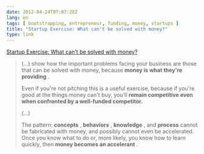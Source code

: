 ```yaml
---
date: 2012-04-24T07:07:28Z
lang: en
tags: [ bootstrapping, entrepreneur, funding, money, startups ]
title: "Startup Exercise: What can't be solved with money?"
type: link
---
```


[Startup Exercise: What can't be solved with
money?](http://blog.asmartbear.com/startup-money.html)

> (...) show how the important problems facing your business are those
> that can be solved with money, because **money is what they're
> providing** .
>
> Even if you're not pitching this is a useful exercise, because if
> you're good at the things money can't buy, you'll **remain competitive
> even when confronted by a well-funded competitor.**
>
> (...)
>
> The pattern: **concepts** , **behaviors** , **knowledge** , and
> **process** cannot be fabricated with money, and possibly cannot even
> be accelerated. Once you know what to do or, more likely, you know how
> to learn quickly, then **money becomes an accelerant** .


